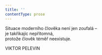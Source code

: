 ```yaml
---
title: ''
contentType: prose
---
```


Situace moderního člověka není jen zoufalá –  
je takříkajíc nepřítomná,  
protože člověk téměř neexistuje.

VIKTOR PELEVIN
